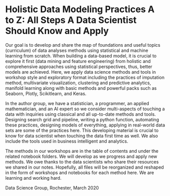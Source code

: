 # Holistic Data Modeling Practices A to Z: All Steps A Data Scientist Should Know and Apply

Our goal is to develop and share the map of foundations and useful topics (curriculum) of data analyses methods using statistical and machine learning from scratch. When building a data-based model, it is crucial to explore it first (data mining and feature engineering) from holistic and comprehensive approaches using statistical perspectives, thus, better models are achieved. Here, we apply data science methods and tools in workshop style and exploratory format including the practices of imputation method, multivariate visualization, clustering and predictive analytics, manifold learning along with basic methods and powerful packs such as Seaborn, Plotly, Scikitlearn, and Keras.

In the author group, we have a statistician, a programmer, an applied mathematician, and an AI expert so we consider multi-aspects of touching a data with inquiries using classical and all up-to-date methods and tools. Designing search grid and pipeline, writing a python function, automating these practices, designing models of everything, applying in real-world data sets are some of the practices here. This developing material is crucial to know for data scientist when touching the data first time as well. We also include the tools used in business intelligent and analytics.

The methods in our workshops are in the table of contents and under the related notebook folders. We will develop as we progress and apply new methods. We owe thanks to the data scientists who share their resources we shared in our notes. Hopefully, all files will be reorganized and reshaped in the form of workshops and notebooks for each method here. We are learning and working hard.

Data Science Group, Rochester, March 2020
